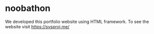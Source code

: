 # noobathon
We developed this portfolio website using HTML framework. To see the website visit https://svsproj.me/
